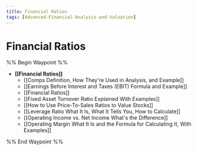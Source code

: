 ```yaml
---
title: Financial Ratios
tags: [Advanced-Financial-Analysis-and-Valuation]
---
```


# Financial Ratios

%% Begin Waypoint %%
- **[[Financial Ratios]]**
	- [[Comps Definition,   How They're Used in Analysis,   and Example]]
	- [[Earnings Before Interest and Taxes (EBIT) Formula and Example]]
	- [[Financial Ratios]]
	- [[Fixed Asset Turnover Ratio Explained With Examples]]
	- [[How to Use Price-To-Sales Ratios to Value Stocks]]
	- [[Leverage Ratio What It Is,   What It Tells You,   How to Calculate]]
	- [[Operating Income vs. Net Income What's the Difference]]
	- [[Operating Margin What It Is and the Formula for Calculating It,   With Examples]]

%% End Waypoint %%